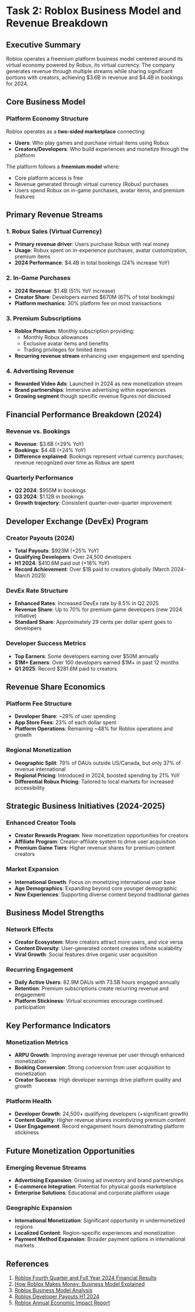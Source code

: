 # Task 2: Roblox Business Model and Revenue Breakdown

## Executive Summary

Roblox operates a freemium platform business model centered around its virtual economy powered by Robux, its virtual currency. The company generates revenue through multiple streams while sharing significant portions with creators, achieving $3.6B in revenue and $4.4B in bookings for 2024.

## Core Business Model

### Platform Economy Structure
Roblox operates as a **two-sided marketplace** connecting:
- **Users**: Who play games and purchase virtual items using Robux
- **Creators/Developers**: Who build experiences and monetize through the platform

The platform follows a **freemium model** where:
- Core platform access is free
- Revenue generated through virtual currency (Robux) purchases
- Users spend Robux on in-game purchases, avatar items, and premium features

## Primary Revenue Streams

### 1. Robux Sales (Virtual Currency)
- **Primary revenue driver**: Users purchase Robux with real money
- **Usage**: Robux spent on in-experience purchases, avatar customization, premium items
- **2024 Performance**: $4.4B in total bookings (24% increase YoY)

### 2. In-Game Purchases
- **2024 Revenue**: $1.4B (51% YoY increase)
- **Creator Share**: Developers earned $670M (67% of total bookings)
- **Platform mechanics**: 30% platform fee on most transactions

### 3. Premium Subscriptions
- **Roblox Premium**: Monthly subscription providing:
  - Monthly Robux allowances
  - Exclusive avatar items and benefits
  - Trading privileges for limited items
- **Recurring revenue stream** enhancing user engagement and spending

### 4. Advertising Revenue
- **Rewarded Video Ads**: Launched in 2024 as new monetization stream
- **Brand partnerships**: Immersive advertising within experiences
- **Growing segment** though specific revenue figures not disclosed

## Financial Performance Breakdown (2024)

### Revenue vs. Bookings
- **Revenue**: $3.6B (+29% YoY)
- **Bookings**: $4.4B (+24% YoY)
- **Difference explained**: Bookings represent virtual currency purchases; revenue recognized over time as Robux are spent

### Quarterly Performance
- **Q2 2024**: $955M in bookings
- **Q3 2024**: $1.12B in bookings
- **Growth trajectory**: Consistent quarter-over-quarter improvement

## Developer Exchange (DevEx) Program

### Creator Payouts (2024)
- **Total Payouts**: $923M (+25% YoY)
- **Qualifying Developers**: Over 24,500 developers
- **H1 2024**: $410.6M paid out (+18% YoY)
- **Record Achievement**: Over $1B paid to creators globally (March 2024-March 2025)

### DevEx Rate Structure
- **Enhanced Rates**: Increased DevEx rate by 8.5% in Q2 2025
- **Revenue Share**: Up to 70% for premium game developers (new 2024 initiative)
- **Standard Share**: Approximately 29 cents per dollar spent goes to developers

### Developer Success Metrics
- **Top Earners**: Some developers earning over $50M annually
- **$1M+ Earners**: Over 100 developers earned $1M+ in past 12 months
- **Q1 2025**: Record $281.6M paid to creators

## Revenue Share Economics

### Platform Fee Structure
- **Developer Share**: ~29% of user spending
- **App Store Fees**: 23% of each dollar spent
- **Platform Operations**: Remaining ~48% for Roblox operations and growth

### Regional Monetization
- **Geographic Split**: 79% of DAUs outside US/Canada, but only 37% of revenue international
- **Regional Pricing**: Introduced in 2024, boosted spending by 21% YoY
- **Differential Robux Pricing**: Tailored to local markets for increased accessibility

## Strategic Business Initiatives (2024-2025)

### Enhanced Creator Tools
- **Creator Rewards Program**: New monetization opportunities for creators
- **Affiliate Program**: Creator-affiliate system to drive user acquisition
- **Premium Game Tiers**: Higher revenue shares for premium content creators

### Market Expansion
- **International Growth**: Focus on monetizing international user base
- **Age Demographics**: Expanding beyond core younger demographic
- **New Experiences**: Supporting diverse content beyond traditional games

## Business Model Strengths

### Network Effects
- **Creator Ecosystem**: More creators attract more users, and vice versa
- **Content Diversity**: User-generated content creates infinite scalability
- **Viral Growth**: Social features drive organic user acquisition

### Recurring Engagement
- **Daily Active Users**: 82.9M DAUs with 73.5B hours engaged annually
- **Retention**: Premium subscriptions create recurring revenue and engagement
- **Platform Stickiness**: Virtual economies encourage continued participation

## Key Performance Indicators

### Monetization Metrics
- **ARPU Growth**: Improving average revenue per user through enhanced monetization
- **Booking Conversion**: Strong conversion from user acquisition to monetization
- **Creator Success**: High developer earnings drive platform quality and growth

### Platform Health
- **Developer Growth**: 24,500+ qualifying developers (+significant growth)
- **Content Quality**: Higher revenue shares incentivizing premium content
- **User Engagement**: Record engagement hours demonstrating platform stickiness

## Future Monetization Opportunities

### Emerging Revenue Streams
- **Advertising Expansion**: Growing ad inventory and brand partnerships
- **E-commerce Integration**: Potential for physical goods marketplace
- **Enterprise Solutions**: Educational and corporate platform usage

### Geographic Expansion
- **International Monetization**: Significant opportunity in undermonetized regions
- **Localized Content**: Region-specific experiences and monetization
- **Payment Method Expansion**: Broader payment options in international markets

## References

1. [Roblox Fourth Quarter and Full Year 2024 Financial Results](https://ir.roblox.com/news/news-details/2025/Roblox-Reports-Fourth-Quarter-and-Full-Year-2024-Financial-Results/default.aspx)
2. [How Roblox Makes Money: Business Model Explained](https://www.untaylored.com/post/how-roblox-makes-money-the-business-and-revenue-model-explained)
3. [Roblox Business Model Analysis](https://businessmodelanalyst.com/roblox-business-model/)
4. [Roblox Developer Payouts H1 2024](https://gameworldobserver.com/2024/08/01/roblox-developer-payout-400-million-h1-2024-record-dau)
5. [Roblox Annual Economic Impact Report](https://corp.roblox.com/newsroom/2025/09/roblox-annual-economic-impact-report)